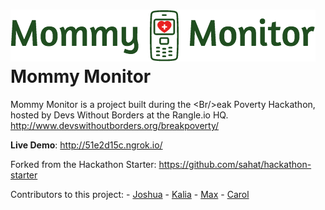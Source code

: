 ![Alt](https://github.com/jochan/mddb/blob/master/public/logo2.png)
Mommy Monitor
=======================

Mommy Monitor is a project built during the &lt;Br/&gt;eak Poverty Hackathon, hosted by Devs Without Borders at the Rangle.io HQ. http://www.devswithoutborders.org/breakpoverty/

**Live Demo**: http://51e2d15c.ngrok.io/

Forked from the Hackathon Starter: https://github.com/sahat/hackathon-starter

Contributors to this project: 
	- [Joshua](https://github.com/jochan/)
	- [Kalia](https://github.com/kalia-akkad)
	- [Max](https://github.com/nedwid)
	- [Carol](https://github.com/cylovesummer)